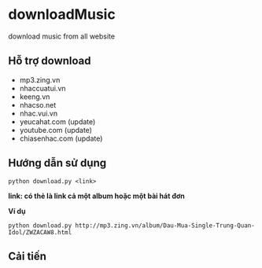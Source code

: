 downloadMusic
=============

download music from all website

## Hỗ trợ download
- mp3.zing.vn
- nhaccuatui.vn
- keeng.vn
- nhacso.net
- nhac.vui.vn
- yeucahat.com (update)
- youtube.com (update)
- chiasenhac.com (update)

## Hướng dẫn sử dụng 
```
python download.py <link>
```
**link: có thẻ là link cả một album hoặc một bài hát đơn**

**Ví dụ**

```
python download.py http://mp3.zing.vn/album/Dau-Mua-Single-Trung-Quan-Idol/ZWZACAW8.html
```
## Cải tiến

